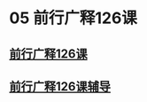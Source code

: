 # 05 前行广释126课

## [前行广释126课](https://huidengchanxiu.net/refs/qxgs/qxgs-12ssyj#前行广释第126课)

## [前行广释126课辅导](https://huidengchanxiu.net/refs/qxgs/fudao/qxgsfd-12ssyj#前行广释第126课辅导)
